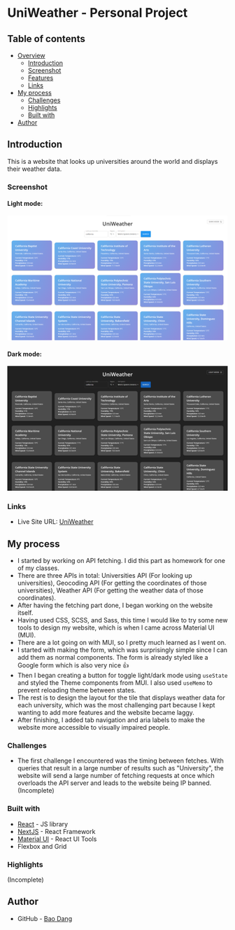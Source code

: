 # UniWeather - Personal Project

## Table of contents

- [Overview](#overview)
  - [Introduction](#introduction)
  - [Screenshot](#screenshot)
  - [Features](#features)
  - [Links](#links)
- [My process](#my-process)
  - [Challenges](#challenges)
  - [Highlights](#Highlights)
  - [Built with](#built-with)
- [Author](#author)


## Introduction
This is a website that looks up universities around the world and displays their weather data.

### Screenshot

#### Light mode:
![](./src/images/light_mode.png)

#### Dark mode:
![](./src/images/dark_mode.jpg)

### Links

- Live Site URL: [UniWeather](https://uniweather-baodang.vercel.app/)

## My process
- I started by working on API fetching. I did this part as homework for one of my classes.
- There are three APIs in total: Universities API (For looking up universities), Geocoding API (For getting the coordinates of those universities), Weather API (For getting the weather data of those coordinates).
- After having the fetching part done, I began working on the website itself.
- Having used CSS, SCSS, and Sass, this time I would like to try some new tools to design my website, which is when I came across Material UI (MUI).
- There are a lot going on with MUI, so I pretty much learned as I went on. 
- I started with making the form, which was surprisingly simple since I can add them as normal components. The form is already styled like a Google form which is also very nice 👍
- Then I began creating a button for toggle light/dark mode using `useState` and styled the Theme components from MUI. I also used `useMemo` to prevent reloading theme between states.
- The rest is to design the layout for the tile that displays weather data for each university, which was the most challenging part because I kept wanting to add more features and the website became laggy.
- After finishing, I added tab navigation and aria labels to make the website more accessible to visually impaired people.

### Challenges
- The first challenge I encountered was the timing between fetches. With queries that result in a large number of results such as "University", the website will send a large number of fetching requests at once which overloads the API server and leads to the website being IP banned.
(Incomplete)

### Built with

- [React](https://reactjs.org/) - JS library
- [NextJS](https://nextjs.org/) - React Framework
- [Material UI](https://mui.com/) - React UI Tools
- Flexbox and Grid

### Highlights
(Incomplete)

## Author

- GitHub - [Bao Dang](https://github.com/weebao)
